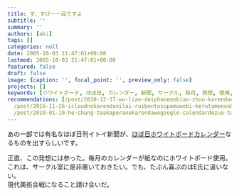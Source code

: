 ```yaml
---
title: す、すげー一品ですよ
subtitle: ''
summary: ''
authors: [aki]
tags: []
categories: null
date: 2005-10-03 21:47:01+00:00
lastmod: 2005-10-03 21:47:01+00:00
featured: false
draft: false
image: {caption: '', focal_point: '', preview_only: false}
projects: []
keywords: [ホワイトボード, ほぼ日, カレンダー, 新聞, サークル, 毎月, 発想, 使用, 一部, 違い]
recommendations: [/post/2010-12-17-wu-liao-deiphonenobiao-zhun-karendaniakapera-slash-he-chang-karendawobiao-shi-surufang-fa/,
  /post/2016-11-26-icloudnokarendanilai-ruibentosupamuwobi-kerutamenoshe-ding-bian-geng/,
  /post/2010-01-19-he-chang-toakaperanokarendawogoogle-calendardezuo-tutemita/]
---
```

あの一部では有名なほぼ日刊イトイ新聞が、[ほぼ日ホワイトボードカレンダー](http://www.1101.com/store/calendar/index.html)なるものを出すらしいです。  
  
正直、この発想には参った。毎月のカレンダーが紙なのにホワイトボード使用。  
これは、サークル室に是非置いておきたい。でも、たぶん喜ぶのはE氏に違いない。  
現代美術合戦になること請け合いだ。


